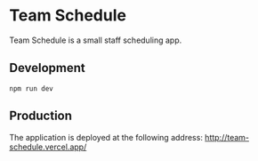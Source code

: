 # Team Schedule

Team Schedule is a small staff scheduling app.

## Development

```npm run dev```

## Production

The application is deployed at the following address: http://team-schedule.vercel.app/

